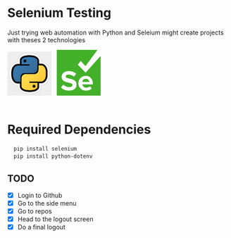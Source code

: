 # Selenium Testing

Just trying web automation with Python and Seleium might create projects with theses 2 technologies

<div>
    <img src="assets/python-logo.png" width=100px> &nbsp;
    <img src="assets/selenium-logo.png" width=100px> &nbsp;
</div>

<div>
    &nbsp;
</div>

# Required Dependencies
```bash
  pip install selenium
  pip install python-dotenv
```

## TODO
<!-- Task List -->
* [x] Login to Github
* [x] Go to the side menu
* [x] Go to repos
* [x] Head to the logout screen
* [x] Do a final logout

